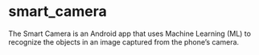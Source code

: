 # smart_camera
The Smart Camera is an Android app that uses Machine Learning (ML) to recognize the objects in an image captured from the phone’s camera.
